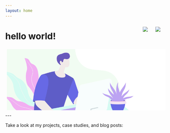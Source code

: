```yaml
---
layout: home
---
```

<a href="https://twitter.com/dawesinho">
    <img src="https://cdn-icons-png.flaticon.com/512/733/733579.png"
        style="max-width: 1.5rem; min-width: .25rem; padding: .5rem; margin: .25rem;" 
        align="right">
</a>

<a href="https://github.com/dawesry">
    <img src="https://cdn-icons-png.flaticon.com/512/733/733553.png"
        style="max-width: 1.5rem; min-width: .25rem; padding: .5rem; margin: .25rem;" 
        align="right">
</a>

<h1>hello world!</h1>

<img style="max-height: fit-content; padding:5px;" src="src/illustration-A7PK3R5BNE.png">
<br>
---

Take a look at my projects, case studies, and blog posts:
